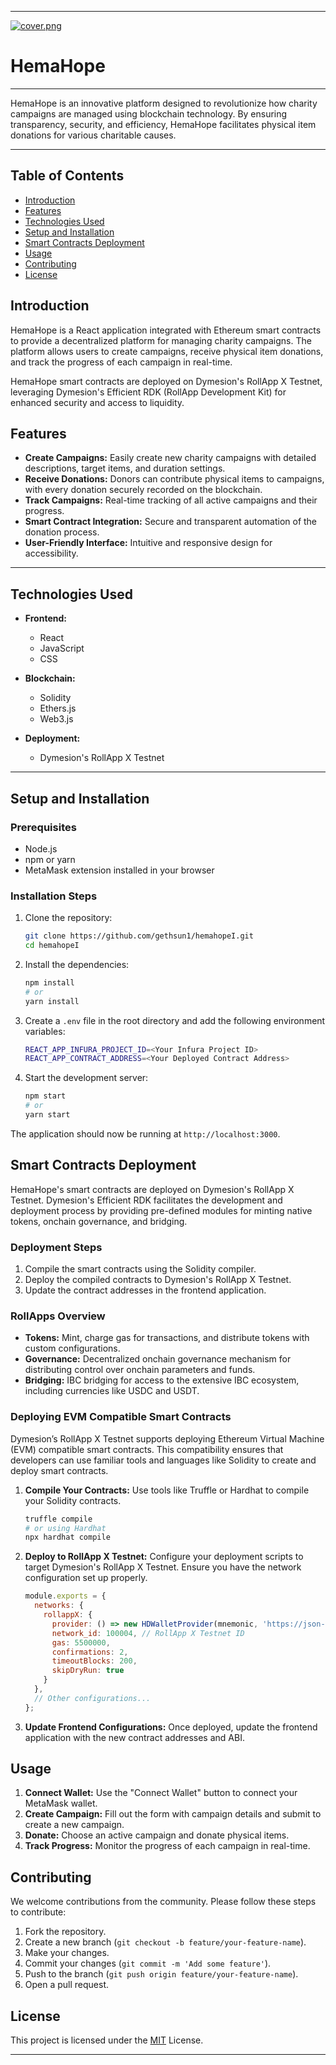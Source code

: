 
---
[![cover.png](https://i.postimg.cc/8znnNFdD/cover.png)](https://postimg.cc/bZkRRwFF)


# HemaHope
-----

HemaHope is an innovative platform designed to revolutionize how charity campaigns are managed using blockchain technology. By ensuring transparency, security, and efficiency, HemaHope facilitates physical item donations for various charitable causes.

----

## Table of Contents
- [Introduction](#introduction)
- [Features](#features)
- [Technologies Used](#technologies-used)
- [Setup and Installation](#setup-and-installation)
- [Smart Contracts Deployment](#smart-contracts-deployment)
- [Usage](#usage)
- [Contributing](#contributing)
- [License](#license)

## Introduction
HemaHope is a React application integrated with Ethereum smart contracts to provide a decentralized platform for managing charity campaigns. The platform allows users to create campaigns, receive physical item donations, and track the progress of each campaign in real-time. 

HemaHope smart contracts are deployed on Dymesion's RollApp X Testnet, leveraging Dymesion's Efficient RDK (RollApp Development Kit) for enhanced security and access to liquidity.

## Features
- **Create Campaigns:** Easily create new charity campaigns with detailed descriptions, target items, and duration settings.
- **Receive Donations:** Donors can contribute physical items to campaigns, with every donation securely recorded on the blockchain.
- **Track Campaigns:** Real-time tracking of all active campaigns and their progress.
- **Smart Contract Integration:** Secure and transparent automation of the donation process.
- **User-Friendly Interface:** Intuitive and responsive design for accessibility.

----
## Technologies Used
- **Frontend:**
  - React
  - JavaScript
  - CSS

- **Blockchain:**
  - Solidity
  - Ethers.js
  - Web3.js

- **Deployment:**
  - Dymesion's RollApp X Testnet

----

## Setup and Installation

### Prerequisites
- Node.js
- npm or yarn
- MetaMask extension installed in your browser

### Installation Steps
1. Clone the repository:
   ```bash
   git clone https://github.com/gethsun1/hemahopeI.git
   cd hemahopeI
   ```

2. Install the dependencies:
   ```bash
   npm install
   # or
   yarn install
   ```

3. Create a `.env` file in the root directory and add the following environment variables:
   ```bash
   REACT_APP_INFURA_PROJECT_ID=<Your Infura Project ID>
   REACT_APP_CONTRACT_ADDRESS=<Your Deployed Contract Address>
   ```

4. Start the development server:
   ```bash
   npm start
   # or
   yarn start
   ```

The application should now be running at `http://localhost:3000`.

## Smart Contracts Deployment
HemaHope's smart contracts are deployed on Dymesion's RollApp X Testnet. Dymesion's Efficient RDK facilitates the development and deployment process by providing pre-defined modules for minting native tokens, onchain governance, and bridging.

### Deployment Steps
1. Compile the smart contracts using the Solidity compiler.
2. Deploy the compiled contracts to Dymesion's RollApp X Testnet.
3. Update the contract addresses in the frontend application.

### RollApps Overview
- **Tokens:** Mint, charge gas for transactions, and distribute tokens with custom configurations.
- **Governance:** Decentralized onchain governance mechanism for distributing control over onchain parameters and funds.
- **Bridging:** IBC bridging for access to the extensive IBC ecosystem, including currencies like USDC and USDT.

### Deploying EVM Compatible Smart Contracts
Dymesion’s RollApp X Testnet supports deploying Ethereum Virtual Machine (EVM) compatible smart contracts. This compatibility ensures that developers can use familiar tools and languages like Solidity to create and deploy smart contracts.

1. **Compile Your Contracts:** Use tools like Truffle or Hardhat to compile your Solidity contracts.
   ```bash
   truffle compile
   # or using Hardhat
   npx hardhat compile
   ```

2. **Deploy to RollApp X Testnet:** Configure your deployment scripts to target Dymesion's RollApp X Testnet. Ensure you have the network configuration set up properly.
   ```javascript
   module.exports = {
     networks: {
       rollappX: {
         provider: () => new HDWalletProvider(mnemonic, 'https://json-rpc.rolxtwo.evm.ra.blumbus.noisnemyd.xyz'),
         network_id: 100004, // RollApp X Testnet ID
         gas: 5500000,
         confirmations: 2,
         timeoutBlocks: 200,
         skipDryRun: true
       }
     },
     // Other configurations...
   };
   ```

3. **Update Frontend Configurations:** Once deployed, update the frontend application with the new contract addresses and ABI.

## Usage
1. **Connect Wallet:** Use the "Connect Wallet" button to connect your MetaMask wallet.
2. **Create Campaign:** Fill out the form with campaign details and submit to create a new campaign.
3. **Donate:** Choose an active campaign and donate physical items.
4. **Track Progress:** Monitor the progress of each campaign in real-time.

## Contributing
We welcome contributions from the community. Please follow these steps to contribute:
1. Fork the repository.
2. Create a new branch (`git checkout -b feature/your-feature-name`).
3. Make your changes.
4. Commit your changes (`git commit -m 'Add some feature'`).
5. Push to the branch (`git push origin feature/your-feature-name`).
6. Open a pull request.

## License
This project is licensed under the [MIT](https://github.com/git/git-scm.com/blob/main/MIT-LICENSE.txt) License.

---

